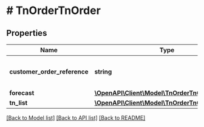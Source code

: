 # # TnOrderTnOrder

## Properties

Name | Type | Description | Notes
------------ | ------------- | ------------- | -------------
**customer_order_reference** | **string** | Alphanumeric order reference name | [optional]
**forecast** | [**\OpenAPI\Client\Model\TnOrderTnOrderForecast**](TnOrderTnOrderForecast.md) |  | [optional]
**tn_list** | [**\OpenAPI\Client\Model\TnOrderTnOrderTnList**](TnOrderTnOrderTnList.md) |  |

[[Back to Model list]](../../README.md#models) [[Back to API list]](../../README.md#endpoints) [[Back to README]](../../README.md)
